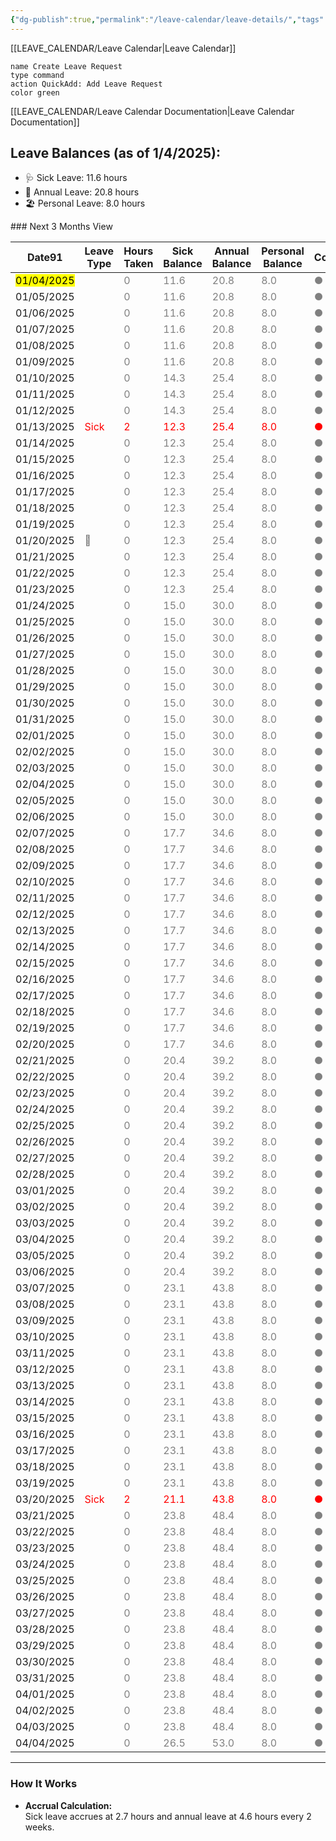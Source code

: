 ```yaml
---
{"dg-publish":true,"permalink":"/leave-calendar/leave-details/","tags":["Work","Projects"],"noteIcon":"","created":"2025-01-02 4:45:56 pm","updated":"2025-01-03 9:53:32 am"}
---
```



[[LEAVE_CALENDAR/Leave Calendar\|Leave Calendar]]


```button
name Create Leave Request
type command
action QuickAdd: Add Leave Request
color green
```

[[LEAVE_CALENDAR/Leave Calendar Documentation\|Leave Calendar Documentation]]

<p><span><h2 data-heading="**Leave Balances (as of 1/4/2025):**" dir="auto"><strong>Leave Balances (as of 1/4/2025):</strong></h2>
<ul>
<li dir="auto">🩺 Sick Leave: 11.6 hours  </li>
<li dir="auto">🌴 Annual Leave: 20.8 hours  </li>
<li dir="auto">🏖️ Personal Leave: 8.0 hours</li>
</ul></span></p>
### Next 3 Months View
<div><table class="dataview table-view-table"><thead class="table-view-thead"><tr class="table-view-tr-header"><th class="table-view-th"><span>Date</span><span class="dataview small-text">91</span></th><th class="table-view-th"><span>Leave Type</span></th><th class="table-view-th"><span>Hours Taken</span></th><th class="table-view-th"><span>Sick Balance</span></th><th class="table-view-th"><span>Annual Balance</span></th><th class="table-view-th"><span>Personal Balance</span></th><th class="table-view-th"><span>Color</span></th></tr></thead><tbody class="table-view-tbody"><tr><td><span><span style="background-color: yellow; color: black;">01/04/2025</span></span></td><td><span><span style="color:gray">  </span></span></td><td><span><span style="color:gray">0</span></span></td><td><span><span style="color:gray">11.6</span></span></td><td><span><span style="color:gray">20.8</span></span></td><td><span><span style="color:gray">8.0</span></span></td><td><span><span style="color:gray">●</span></span></td></tr><tr><td><span><span style="">01/05/2025</span></span></td><td><span><span style="color:gray">  </span></span></td><td><span><span style="color:gray">0</span></span></td><td><span><span style="color:gray">11.6</span></span></td><td><span><span style="color:gray">20.8</span></span></td><td><span><span style="color:gray">8.0</span></span></td><td><span><span style="color:gray">●</span></span></td></tr><tr><td><span><span style="">01/06/2025</span></span></td><td><span><span style="color:gray">  </span></span></td><td><span><span style="color:gray">0</span></span></td><td><span><span style="color:gray">11.6</span></span></td><td><span><span style="color:gray">20.8</span></span></td><td><span><span style="color:gray">8.0</span></span></td><td><span><span style="color:gray">●</span></span></td></tr><tr><td><span><span style="">01/07/2025</span></span></td><td><span><span style="color:gray">  </span></span></td><td><span><span style="color:gray">0</span></span></td><td><span><span style="color:gray">11.6</span></span></td><td><span><span style="color:gray">20.8</span></span></td><td><span><span style="color:gray">8.0</span></span></td><td><span><span style="color:gray">●</span></span></td></tr><tr><td><span><span style="">01/08/2025</span></span></td><td><span><span style="color:gray">  </span></span></td><td><span><span style="color:gray">0</span></span></td><td><span><span style="color:gray">11.6</span></span></td><td><span><span style="color:gray">20.8</span></span></td><td><span><span style="color:gray">8.0</span></span></td><td><span><span style="color:gray">●</span></span></td></tr><tr><td><span><span style="">01/09/2025</span></span></td><td><span><span style="color:gray">  </span></span></td><td><span><span style="color:gray">0</span></span></td><td><span><span style="color:gray">11.6</span></span></td><td><span><span style="color:gray">20.8</span></span></td><td><span><span style="color:gray">8.0</span></span></td><td><span><span style="color:gray">●</span></span></td></tr><tr><td><span><span style="">01/10/2025</span></span></td><td><span><span style="color:gray">  </span></span></td><td><span><span style="color:gray">0</span></span></td><td><span><span style="color:gray">14.3</span></span></td><td><span><span style="color:gray">25.4</span></span></td><td><span><span style="color:gray">8.0</span></span></td><td><span><span style="color:gray">●</span></span></td></tr><tr><td><span><span style="">01/11/2025</span></span></td><td><span><span style="color:gray">  </span></span></td><td><span><span style="color:gray">0</span></span></td><td><span><span style="color:gray">14.3</span></span></td><td><span><span style="color:gray">25.4</span></span></td><td><span><span style="color:gray">8.0</span></span></td><td><span><span style="color:gray">●</span></span></td></tr><tr><td><span><span style="">01/12/2025</span></span></td><td><span><span style="color:gray">  </span></span></td><td><span><span style="color:gray">0</span></span></td><td><span><span style="color:gray">14.3</span></span></td><td><span><span style="color:gray">25.4</span></span></td><td><span><span style="color:gray">8.0</span></span></td><td><span><span style="color:gray">●</span></span></td></tr><tr><td><span><span style="">01/13/2025</span></span></td><td><span><span style="color:red">Sick </span></span></td><td><span><span style="color:red">2</span></span></td><td><span><span style="color:red">12.3</span></span></td><td><span><span style="color:red">25.4</span></span></td><td><span><span style="color:red">8.0</span></span></td><td><span><span style="color:red">●</span></span></td></tr><tr><td><span><span style="">01/14/2025</span></span></td><td><span><span style="color:gray">  </span></span></td><td><span><span style="color:gray">0</span></span></td><td><span><span style="color:gray">12.3</span></span></td><td><span><span style="color:gray">25.4</span></span></td><td><span><span style="color:gray">8.0</span></span></td><td><span><span style="color:gray">●</span></span></td></tr><tr><td><span><span style="">01/15/2025</span></span></td><td><span><span style="color:gray">  </span></span></td><td><span><span style="color:gray">0</span></span></td><td><span><span style="color:gray">12.3</span></span></td><td><span><span style="color:gray">25.4</span></span></td><td><span><span style="color:gray">8.0</span></span></td><td><span><span style="color:gray">●</span></span></td></tr><tr><td><span><span style="">01/16/2025</span></span></td><td><span><span style="color:gray">  </span></span></td><td><span><span style="color:gray">0</span></span></td><td><span><span style="color:gray">12.3</span></span></td><td><span><span style="color:gray">25.4</span></span></td><td><span><span style="color:gray">8.0</span></span></td><td><span><span style="color:gray">●</span></span></td></tr><tr><td><span><span style="">01/17/2025</span></span></td><td><span><span style="color:gray">  </span></span></td><td><span><span style="color:gray">0</span></span></td><td><span><span style="color:gray">12.3</span></span></td><td><span><span style="color:gray">25.4</span></span></td><td><span><span style="color:gray">8.0</span></span></td><td><span><span style="color:gray">●</span></span></td></tr><tr><td><span><span style="">01/18/2025</span></span></td><td><span><span style="color:gray">  </span></span></td><td><span><span style="color:gray">0</span></span></td><td><span><span style="color:gray">12.3</span></span></td><td><span><span style="color:gray">25.4</span></span></td><td><span><span style="color:gray">8.0</span></span></td><td><span><span style="color:gray">●</span></span></td></tr><tr><td><span><span style="">01/19/2025</span></span></td><td><span><span style="color:gray">  </span></span></td><td><span><span style="color:gray">0</span></span></td><td><span><span style="color:gray">12.3</span></span></td><td><span><span style="color:gray">25.4</span></span></td><td><span><span style="color:gray">8.0</span></span></td><td><span><span style="color:gray">●</span></span></td></tr><tr><td><span><span style="">01/20/2025</span></span></td><td><span><span style="color:gray">  🎉</span></span></td><td><span><span style="color:gray">0</span></span></td><td><span><span style="color:gray">12.3</span></span></td><td><span><span style="color:gray">25.4</span></span></td><td><span><span style="color:gray">8.0</span></span></td><td><span><span style="color:gray">●</span></span></td></tr><tr><td><span><span style="">01/21/2025</span></span></td><td><span><span style="color:gray">  </span></span></td><td><span><span style="color:gray">0</span></span></td><td><span><span style="color:gray">12.3</span></span></td><td><span><span style="color:gray">25.4</span></span></td><td><span><span style="color:gray">8.0</span></span></td><td><span><span style="color:gray">●</span></span></td></tr><tr><td><span><span style="">01/22/2025</span></span></td><td><span><span style="color:gray">  </span></span></td><td><span><span style="color:gray">0</span></span></td><td><span><span style="color:gray">12.3</span></span></td><td><span><span style="color:gray">25.4</span></span></td><td><span><span style="color:gray">8.0</span></span></td><td><span><span style="color:gray">●</span></span></td></tr><tr><td><span><span style="">01/23/2025</span></span></td><td><span><span style="color:gray">  </span></span></td><td><span><span style="color:gray">0</span></span></td><td><span><span style="color:gray">12.3</span></span></td><td><span><span style="color:gray">25.4</span></span></td><td><span><span style="color:gray">8.0</span></span></td><td><span><span style="color:gray">●</span></span></td></tr><tr><td><span><span style="">01/24/2025</span></span></td><td><span><span style="color:gray">  </span></span></td><td><span><span style="color:gray">0</span></span></td><td><span><span style="color:gray">15.0</span></span></td><td><span><span style="color:gray">30.0</span></span></td><td><span><span style="color:gray">8.0</span></span></td><td><span><span style="color:gray">●</span></span></td></tr><tr><td><span><span style="">01/25/2025</span></span></td><td><span><span style="color:gray">  </span></span></td><td><span><span style="color:gray">0</span></span></td><td><span><span style="color:gray">15.0</span></span></td><td><span><span style="color:gray">30.0</span></span></td><td><span><span style="color:gray">8.0</span></span></td><td><span><span style="color:gray">●</span></span></td></tr><tr><td><span><span style="">01/26/2025</span></span></td><td><span><span style="color:gray">  </span></span></td><td><span><span style="color:gray">0</span></span></td><td><span><span style="color:gray">15.0</span></span></td><td><span><span style="color:gray">30.0</span></span></td><td><span><span style="color:gray">8.0</span></span></td><td><span><span style="color:gray">●</span></span></td></tr><tr><td><span><span style="">01/27/2025</span></span></td><td><span><span style="color:gray">  </span></span></td><td><span><span style="color:gray">0</span></span></td><td><span><span style="color:gray">15.0</span></span></td><td><span><span style="color:gray">30.0</span></span></td><td><span><span style="color:gray">8.0</span></span></td><td><span><span style="color:gray">●</span></span></td></tr><tr><td><span><span style="">01/28/2025</span></span></td><td><span><span style="color:gray">  </span></span></td><td><span><span style="color:gray">0</span></span></td><td><span><span style="color:gray">15.0</span></span></td><td><span><span style="color:gray">30.0</span></span></td><td><span><span style="color:gray">8.0</span></span></td><td><span><span style="color:gray">●</span></span></td></tr><tr><td><span><span style="">01/29/2025</span></span></td><td><span><span style="color:gray">  </span></span></td><td><span><span style="color:gray">0</span></span></td><td><span><span style="color:gray">15.0</span></span></td><td><span><span style="color:gray">30.0</span></span></td><td><span><span style="color:gray">8.0</span></span></td><td><span><span style="color:gray">●</span></span></td></tr><tr><td><span><span style="">01/30/2025</span></span></td><td><span><span style="color:gray">  </span></span></td><td><span><span style="color:gray">0</span></span></td><td><span><span style="color:gray">15.0</span></span></td><td><span><span style="color:gray">30.0</span></span></td><td><span><span style="color:gray">8.0</span></span></td><td><span><span style="color:gray">●</span></span></td></tr><tr><td><span><span style="">01/31/2025</span></span></td><td><span><span style="color:gray">  </span></span></td><td><span><span style="color:gray">0</span></span></td><td><span><span style="color:gray">15.0</span></span></td><td><span><span style="color:gray">30.0</span></span></td><td><span><span style="color:gray">8.0</span></span></td><td><span><span style="color:gray">●</span></span></td></tr><tr><td><span><span style="">02/01/2025</span></span></td><td><span><span style="color:gray">  </span></span></td><td><span><span style="color:gray">0</span></span></td><td><span><span style="color:gray">15.0</span></span></td><td><span><span style="color:gray">30.0</span></span></td><td><span><span style="color:gray">8.0</span></span></td><td><span><span style="color:gray">●</span></span></td></tr><tr><td><span><span style="">02/02/2025</span></span></td><td><span><span style="color:gray">  </span></span></td><td><span><span style="color:gray">0</span></span></td><td><span><span style="color:gray">15.0</span></span></td><td><span><span style="color:gray">30.0</span></span></td><td><span><span style="color:gray">8.0</span></span></td><td><span><span style="color:gray">●</span></span></td></tr><tr><td><span><span style="">02/03/2025</span></span></td><td><span><span style="color:gray">  </span></span></td><td><span><span style="color:gray">0</span></span></td><td><span><span style="color:gray">15.0</span></span></td><td><span><span style="color:gray">30.0</span></span></td><td><span><span style="color:gray">8.0</span></span></td><td><span><span style="color:gray">●</span></span></td></tr><tr><td><span><span style="">02/04/2025</span></span></td><td><span><span style="color:gray">  </span></span></td><td><span><span style="color:gray">0</span></span></td><td><span><span style="color:gray">15.0</span></span></td><td><span><span style="color:gray">30.0</span></span></td><td><span><span style="color:gray">8.0</span></span></td><td><span><span style="color:gray">●</span></span></td></tr><tr><td><span><span style="">02/05/2025</span></span></td><td><span><span style="color:gray">  </span></span></td><td><span><span style="color:gray">0</span></span></td><td><span><span style="color:gray">15.0</span></span></td><td><span><span style="color:gray">30.0</span></span></td><td><span><span style="color:gray">8.0</span></span></td><td><span><span style="color:gray">●</span></span></td></tr><tr><td><span><span style="">02/06/2025</span></span></td><td><span><span style="color:gray">  </span></span></td><td><span><span style="color:gray">0</span></span></td><td><span><span style="color:gray">15.0</span></span></td><td><span><span style="color:gray">30.0</span></span></td><td><span><span style="color:gray">8.0</span></span></td><td><span><span style="color:gray">●</span></span></td></tr><tr><td><span><span style="">02/07/2025</span></span></td><td><span><span style="color:gray">  </span></span></td><td><span><span style="color:gray">0</span></span></td><td><span><span style="color:gray">17.7</span></span></td><td><span><span style="color:gray">34.6</span></span></td><td><span><span style="color:gray">8.0</span></span></td><td><span><span style="color:gray">●</span></span></td></tr><tr><td><span><span style="">02/08/2025</span></span></td><td><span><span style="color:gray">  </span></span></td><td><span><span style="color:gray">0</span></span></td><td><span><span style="color:gray">17.7</span></span></td><td><span><span style="color:gray">34.6</span></span></td><td><span><span style="color:gray">8.0</span></span></td><td><span><span style="color:gray">●</span></span></td></tr><tr><td><span><span style="">02/09/2025</span></span></td><td><span><span style="color:gray">  </span></span></td><td><span><span style="color:gray">0</span></span></td><td><span><span style="color:gray">17.7</span></span></td><td><span><span style="color:gray">34.6</span></span></td><td><span><span style="color:gray">8.0</span></span></td><td><span><span style="color:gray">●</span></span></td></tr><tr><td><span><span style="">02/10/2025</span></span></td><td><span><span style="color:gray">  </span></span></td><td><span><span style="color:gray">0</span></span></td><td><span><span style="color:gray">17.7</span></span></td><td><span><span style="color:gray">34.6</span></span></td><td><span><span style="color:gray">8.0</span></span></td><td><span><span style="color:gray">●</span></span></td></tr><tr><td><span><span style="">02/11/2025</span></span></td><td><span><span style="color:gray">  </span></span></td><td><span><span style="color:gray">0</span></span></td><td><span><span style="color:gray">17.7</span></span></td><td><span><span style="color:gray">34.6</span></span></td><td><span><span style="color:gray">8.0</span></span></td><td><span><span style="color:gray">●</span></span></td></tr><tr><td><span><span style="">02/12/2025</span></span></td><td><span><span style="color:gray">  </span></span></td><td><span><span style="color:gray">0</span></span></td><td><span><span style="color:gray">17.7</span></span></td><td><span><span style="color:gray">34.6</span></span></td><td><span><span style="color:gray">8.0</span></span></td><td><span><span style="color:gray">●</span></span></td></tr><tr><td><span><span style="">02/13/2025</span></span></td><td><span><span style="color:gray">  </span></span></td><td><span><span style="color:gray">0</span></span></td><td><span><span style="color:gray">17.7</span></span></td><td><span><span style="color:gray">34.6</span></span></td><td><span><span style="color:gray">8.0</span></span></td><td><span><span style="color:gray">●</span></span></td></tr><tr><td><span><span style="">02/14/2025</span></span></td><td><span><span style="color:gray">  </span></span></td><td><span><span style="color:gray">0</span></span></td><td><span><span style="color:gray">17.7</span></span></td><td><span><span style="color:gray">34.6</span></span></td><td><span><span style="color:gray">8.0</span></span></td><td><span><span style="color:gray">●</span></span></td></tr><tr><td><span><span style="">02/15/2025</span></span></td><td><span><span style="color:gray">  </span></span></td><td><span><span style="color:gray">0</span></span></td><td><span><span style="color:gray">17.7</span></span></td><td><span><span style="color:gray">34.6</span></span></td><td><span><span style="color:gray">8.0</span></span></td><td><span><span style="color:gray">●</span></span></td></tr><tr><td><span><span style="">02/16/2025</span></span></td><td><span><span style="color:gray">  </span></span></td><td><span><span style="color:gray">0</span></span></td><td><span><span style="color:gray">17.7</span></span></td><td><span><span style="color:gray">34.6</span></span></td><td><span><span style="color:gray">8.0</span></span></td><td><span><span style="color:gray">●</span></span></td></tr><tr><td><span><span style="">02/17/2025</span></span></td><td><span><span style="color:gray">  </span></span></td><td><span><span style="color:gray">0</span></span></td><td><span><span style="color:gray">17.7</span></span></td><td><span><span style="color:gray">34.6</span></span></td><td><span><span style="color:gray">8.0</span></span></td><td><span><span style="color:gray">●</span></span></td></tr><tr><td><span><span style="">02/18/2025</span></span></td><td><span><span style="color:gray">  </span></span></td><td><span><span style="color:gray">0</span></span></td><td><span><span style="color:gray">17.7</span></span></td><td><span><span style="color:gray">34.6</span></span></td><td><span><span style="color:gray">8.0</span></span></td><td><span><span style="color:gray">●</span></span></td></tr><tr><td><span><span style="">02/19/2025</span></span></td><td><span><span style="color:gray">  </span></span></td><td><span><span style="color:gray">0</span></span></td><td><span><span style="color:gray">17.7</span></span></td><td><span><span style="color:gray">34.6</span></span></td><td><span><span style="color:gray">8.0</span></span></td><td><span><span style="color:gray">●</span></span></td></tr><tr><td><span><span style="">02/20/2025</span></span></td><td><span><span style="color:gray">  </span></span></td><td><span><span style="color:gray">0</span></span></td><td><span><span style="color:gray">17.7</span></span></td><td><span><span style="color:gray">34.6</span></span></td><td><span><span style="color:gray">8.0</span></span></td><td><span><span style="color:gray">●</span></span></td></tr><tr><td><span><span style="">02/21/2025</span></span></td><td><span><span style="color:gray">  </span></span></td><td><span><span style="color:gray">0</span></span></td><td><span><span style="color:gray">20.4</span></span></td><td><span><span style="color:gray">39.2</span></span></td><td><span><span style="color:gray">8.0</span></span></td><td><span><span style="color:gray">●</span></span></td></tr><tr><td><span><span style="">02/22/2025</span></span></td><td><span><span style="color:gray">  </span></span></td><td><span><span style="color:gray">0</span></span></td><td><span><span style="color:gray">20.4</span></span></td><td><span><span style="color:gray">39.2</span></span></td><td><span><span style="color:gray">8.0</span></span></td><td><span><span style="color:gray">●</span></span></td></tr><tr><td><span><span style="">02/23/2025</span></span></td><td><span><span style="color:gray">  </span></span></td><td><span><span style="color:gray">0</span></span></td><td><span><span style="color:gray">20.4</span></span></td><td><span><span style="color:gray">39.2</span></span></td><td><span><span style="color:gray">8.0</span></span></td><td><span><span style="color:gray">●</span></span></td></tr><tr><td><span><span style="">02/24/2025</span></span></td><td><span><span style="color:gray">  </span></span></td><td><span><span style="color:gray">0</span></span></td><td><span><span style="color:gray">20.4</span></span></td><td><span><span style="color:gray">39.2</span></span></td><td><span><span style="color:gray">8.0</span></span></td><td><span><span style="color:gray">●</span></span></td></tr><tr><td><span><span style="">02/25/2025</span></span></td><td><span><span style="color:gray">  </span></span></td><td><span><span style="color:gray">0</span></span></td><td><span><span style="color:gray">20.4</span></span></td><td><span><span style="color:gray">39.2</span></span></td><td><span><span style="color:gray">8.0</span></span></td><td><span><span style="color:gray">●</span></span></td></tr><tr><td><span><span style="">02/26/2025</span></span></td><td><span><span style="color:gray">  </span></span></td><td><span><span style="color:gray">0</span></span></td><td><span><span style="color:gray">20.4</span></span></td><td><span><span style="color:gray">39.2</span></span></td><td><span><span style="color:gray">8.0</span></span></td><td><span><span style="color:gray">●</span></span></td></tr><tr><td><span><span style="">02/27/2025</span></span></td><td><span><span style="color:gray">  </span></span></td><td><span><span style="color:gray">0</span></span></td><td><span><span style="color:gray">20.4</span></span></td><td><span><span style="color:gray">39.2</span></span></td><td><span><span style="color:gray">8.0</span></span></td><td><span><span style="color:gray">●</span></span></td></tr><tr><td><span><span style="">02/28/2025</span></span></td><td><span><span style="color:gray">  </span></span></td><td><span><span style="color:gray">0</span></span></td><td><span><span style="color:gray">20.4</span></span></td><td><span><span style="color:gray">39.2</span></span></td><td><span><span style="color:gray">8.0</span></span></td><td><span><span style="color:gray">●</span></span></td></tr><tr><td><span><span style="">03/01/2025</span></span></td><td><span><span style="color:gray">  </span></span></td><td><span><span style="color:gray">0</span></span></td><td><span><span style="color:gray">20.4</span></span></td><td><span><span style="color:gray">39.2</span></span></td><td><span><span style="color:gray">8.0</span></span></td><td><span><span style="color:gray">●</span></span></td></tr><tr><td><span><span style="">03/02/2025</span></span></td><td><span><span style="color:gray">  </span></span></td><td><span><span style="color:gray">0</span></span></td><td><span><span style="color:gray">20.4</span></span></td><td><span><span style="color:gray">39.2</span></span></td><td><span><span style="color:gray">8.0</span></span></td><td><span><span style="color:gray">●</span></span></td></tr><tr><td><span><span style="">03/03/2025</span></span></td><td><span><span style="color:gray">  </span></span></td><td><span><span style="color:gray">0</span></span></td><td><span><span style="color:gray">20.4</span></span></td><td><span><span style="color:gray">39.2</span></span></td><td><span><span style="color:gray">8.0</span></span></td><td><span><span style="color:gray">●</span></span></td></tr><tr><td><span><span style="">03/04/2025</span></span></td><td><span><span style="color:gray">  </span></span></td><td><span><span style="color:gray">0</span></span></td><td><span><span style="color:gray">20.4</span></span></td><td><span><span style="color:gray">39.2</span></span></td><td><span><span style="color:gray">8.0</span></span></td><td><span><span style="color:gray">●</span></span></td></tr><tr><td><span><span style="">03/05/2025</span></span></td><td><span><span style="color:gray">  </span></span></td><td><span><span style="color:gray">0</span></span></td><td><span><span style="color:gray">20.4</span></span></td><td><span><span style="color:gray">39.2</span></span></td><td><span><span style="color:gray">8.0</span></span></td><td><span><span style="color:gray">●</span></span></td></tr><tr><td><span><span style="">03/06/2025</span></span></td><td><span><span style="color:gray">  </span></span></td><td><span><span style="color:gray">0</span></span></td><td><span><span style="color:gray">20.4</span></span></td><td><span><span style="color:gray">39.2</span></span></td><td><span><span style="color:gray">8.0</span></span></td><td><span><span style="color:gray">●</span></span></td></tr><tr><td><span><span style="">03/07/2025</span></span></td><td><span><span style="color:gray">  </span></span></td><td><span><span style="color:gray">0</span></span></td><td><span><span style="color:gray">23.1</span></span></td><td><span><span style="color:gray">43.8</span></span></td><td><span><span style="color:gray">8.0</span></span></td><td><span><span style="color:gray">●</span></span></td></tr><tr><td><span><span style="">03/08/2025</span></span></td><td><span><span style="color:gray">  </span></span></td><td><span><span style="color:gray">0</span></span></td><td><span><span style="color:gray">23.1</span></span></td><td><span><span style="color:gray">43.8</span></span></td><td><span><span style="color:gray">8.0</span></span></td><td><span><span style="color:gray">●</span></span></td></tr><tr><td><span><span style="">03/09/2025</span></span></td><td><span><span style="color:gray">  </span></span></td><td><span><span style="color:gray">0</span></span></td><td><span><span style="color:gray">23.1</span></span></td><td><span><span style="color:gray">43.8</span></span></td><td><span><span style="color:gray">8.0</span></span></td><td><span><span style="color:gray">●</span></span></td></tr><tr><td><span><span style="">03/10/2025</span></span></td><td><span><span style="color:gray">  </span></span></td><td><span><span style="color:gray">0</span></span></td><td><span><span style="color:gray">23.1</span></span></td><td><span><span style="color:gray">43.8</span></span></td><td><span><span style="color:gray">8.0</span></span></td><td><span><span style="color:gray">●</span></span></td></tr><tr><td><span><span style="">03/11/2025</span></span></td><td><span><span style="color:gray">  </span></span></td><td><span><span style="color:gray">0</span></span></td><td><span><span style="color:gray">23.1</span></span></td><td><span><span style="color:gray">43.8</span></span></td><td><span><span style="color:gray">8.0</span></span></td><td><span><span style="color:gray">●</span></span></td></tr><tr><td><span><span style="">03/12/2025</span></span></td><td><span><span style="color:gray">  </span></span></td><td><span><span style="color:gray">0</span></span></td><td><span><span style="color:gray">23.1</span></span></td><td><span><span style="color:gray">43.8</span></span></td><td><span><span style="color:gray">8.0</span></span></td><td><span><span style="color:gray">●</span></span></td></tr><tr><td><span><span style="">03/13/2025</span></span></td><td><span><span style="color:gray">  </span></span></td><td><span><span style="color:gray">0</span></span></td><td><span><span style="color:gray">23.1</span></span></td><td><span><span style="color:gray">43.8</span></span></td><td><span><span style="color:gray">8.0</span></span></td><td><span><span style="color:gray">●</span></span></td></tr><tr><td><span><span style="">03/14/2025</span></span></td><td><span><span style="color:gray">  </span></span></td><td><span><span style="color:gray">0</span></span></td><td><span><span style="color:gray">23.1</span></span></td><td><span><span style="color:gray">43.8</span></span></td><td><span><span style="color:gray">8.0</span></span></td><td><span><span style="color:gray">●</span></span></td></tr><tr><td><span><span style="">03/15/2025</span></span></td><td><span><span style="color:gray">  </span></span></td><td><span><span style="color:gray">0</span></span></td><td><span><span style="color:gray">23.1</span></span></td><td><span><span style="color:gray">43.8</span></span></td><td><span><span style="color:gray">8.0</span></span></td><td><span><span style="color:gray">●</span></span></td></tr><tr><td><span><span style="">03/16/2025</span></span></td><td><span><span style="color:gray">  </span></span></td><td><span><span style="color:gray">0</span></span></td><td><span><span style="color:gray">23.1</span></span></td><td><span><span style="color:gray">43.8</span></span></td><td><span><span style="color:gray">8.0</span></span></td><td><span><span style="color:gray">●</span></span></td></tr><tr><td><span><span style="">03/17/2025</span></span></td><td><span><span style="color:gray">  </span></span></td><td><span><span style="color:gray">0</span></span></td><td><span><span style="color:gray">23.1</span></span></td><td><span><span style="color:gray">43.8</span></span></td><td><span><span style="color:gray">8.0</span></span></td><td><span><span style="color:gray">●</span></span></td></tr><tr><td><span><span style="">03/18/2025</span></span></td><td><span><span style="color:gray">  </span></span></td><td><span><span style="color:gray">0</span></span></td><td><span><span style="color:gray">23.1</span></span></td><td><span><span style="color:gray">43.8</span></span></td><td><span><span style="color:gray">8.0</span></span></td><td><span><span style="color:gray">●</span></span></td></tr><tr><td><span><span style="">03/19/2025</span></span></td><td><span><span style="color:gray">  </span></span></td><td><span><span style="color:gray">0</span></span></td><td><span><span style="color:gray">23.1</span></span></td><td><span><span style="color:gray">43.8</span></span></td><td><span><span style="color:gray">8.0</span></span></td><td><span><span style="color:gray">●</span></span></td></tr><tr><td><span><span style="">03/20/2025</span></span></td><td><span><span style="color:red">Sick </span></span></td><td><span><span style="color:red">2</span></span></td><td><span><span style="color:red">21.1</span></span></td><td><span><span style="color:red">43.8</span></span></td><td><span><span style="color:red">8.0</span></span></td><td><span><span style="color:red">●</span></span></td></tr><tr><td><span><span style="">03/21/2025</span></span></td><td><span><span style="color:gray">  </span></span></td><td><span><span style="color:gray">0</span></span></td><td><span><span style="color:gray">23.8</span></span></td><td><span><span style="color:gray">48.4</span></span></td><td><span><span style="color:gray">8.0</span></span></td><td><span><span style="color:gray">●</span></span></td></tr><tr><td><span><span style="">03/22/2025</span></span></td><td><span><span style="color:gray">  </span></span></td><td><span><span style="color:gray">0</span></span></td><td><span><span style="color:gray">23.8</span></span></td><td><span><span style="color:gray">48.4</span></span></td><td><span><span style="color:gray">8.0</span></span></td><td><span><span style="color:gray">●</span></span></td></tr><tr><td><span><span style="">03/23/2025</span></span></td><td><span><span style="color:gray">  </span></span></td><td><span><span style="color:gray">0</span></span></td><td><span><span style="color:gray">23.8</span></span></td><td><span><span style="color:gray">48.4</span></span></td><td><span><span style="color:gray">8.0</span></span></td><td><span><span style="color:gray">●</span></span></td></tr><tr><td><span><span style="">03/24/2025</span></span></td><td><span><span style="color:gray">  </span></span></td><td><span><span style="color:gray">0</span></span></td><td><span><span style="color:gray">23.8</span></span></td><td><span><span style="color:gray">48.4</span></span></td><td><span><span style="color:gray">8.0</span></span></td><td><span><span style="color:gray">●</span></span></td></tr><tr><td><span><span style="">03/25/2025</span></span></td><td><span><span style="color:gray">  </span></span></td><td><span><span style="color:gray">0</span></span></td><td><span><span style="color:gray">23.8</span></span></td><td><span><span style="color:gray">48.4</span></span></td><td><span><span style="color:gray">8.0</span></span></td><td><span><span style="color:gray">●</span></span></td></tr><tr><td><span><span style="">03/26/2025</span></span></td><td><span><span style="color:gray">  </span></span></td><td><span><span style="color:gray">0</span></span></td><td><span><span style="color:gray">23.8</span></span></td><td><span><span style="color:gray">48.4</span></span></td><td><span><span style="color:gray">8.0</span></span></td><td><span><span style="color:gray">●</span></span></td></tr><tr><td><span><span style="">03/27/2025</span></span></td><td><span><span style="color:gray">  </span></span></td><td><span><span style="color:gray">0</span></span></td><td><span><span style="color:gray">23.8</span></span></td><td><span><span style="color:gray">48.4</span></span></td><td><span><span style="color:gray">8.0</span></span></td><td><span><span style="color:gray">●</span></span></td></tr><tr><td><span><span style="">03/28/2025</span></span></td><td><span><span style="color:gray">  </span></span></td><td><span><span style="color:gray">0</span></span></td><td><span><span style="color:gray">23.8</span></span></td><td><span><span style="color:gray">48.4</span></span></td><td><span><span style="color:gray">8.0</span></span></td><td><span><span style="color:gray">●</span></span></td></tr><tr><td><span><span style="">03/29/2025</span></span></td><td><span><span style="color:gray">  </span></span></td><td><span><span style="color:gray">0</span></span></td><td><span><span style="color:gray">23.8</span></span></td><td><span><span style="color:gray">48.4</span></span></td><td><span><span style="color:gray">8.0</span></span></td><td><span><span style="color:gray">●</span></span></td></tr><tr><td><span><span style="">03/30/2025</span></span></td><td><span><span style="color:gray">  </span></span></td><td><span><span style="color:gray">0</span></span></td><td><span><span style="color:gray">23.8</span></span></td><td><span><span style="color:gray">48.4</span></span></td><td><span><span style="color:gray">8.0</span></span></td><td><span><span style="color:gray">●</span></span></td></tr><tr><td><span><span style="">03/31/2025</span></span></td><td><span><span style="color:gray">  </span></span></td><td><span><span style="color:gray">0</span></span></td><td><span><span style="color:gray">23.8</span></span></td><td><span><span style="color:gray">48.4</span></span></td><td><span><span style="color:gray">8.0</span></span></td><td><span><span style="color:gray">●</span></span></td></tr><tr><td><span><span style="">04/01/2025</span></span></td><td><span><span style="color:gray">  </span></span></td><td><span><span style="color:gray">0</span></span></td><td><span><span style="color:gray">23.8</span></span></td><td><span><span style="color:gray">48.4</span></span></td><td><span><span style="color:gray">8.0</span></span></td><td><span><span style="color:gray">●</span></span></td></tr><tr><td><span><span style="">04/02/2025</span></span></td><td><span><span style="color:gray">  </span></span></td><td><span><span style="color:gray">0</span></span></td><td><span><span style="color:gray">23.8</span></span></td><td><span><span style="color:gray">48.4</span></span></td><td><span><span style="color:gray">8.0</span></span></td><td><span><span style="color:gray">●</span></span></td></tr><tr><td><span><span style="">04/03/2025</span></span></td><td><span><span style="color:gray">  </span></span></td><td><span><span style="color:gray">0</span></span></td><td><span><span style="color:gray">23.8</span></span></td><td><span><span style="color:gray">48.4</span></span></td><td><span><span style="color:gray">8.0</span></span></td><td><span><span style="color:gray">●</span></span></td></tr><tr><td><span><span style="">04/04/2025</span></span></td><td><span><span style="color:gray">  </span></span></td><td><span><span style="color:gray">0</span></span></td><td><span><span style="color:gray">26.5</span></span></td><td><span><span style="color:gray">53.0</span></span></td><td><span><span style="color:gray">8.0</span></span></td><td><span><span style="color:gray">●</span></span></td></tr></tbody></table></div>



---

### **How It Works**  
- **Accrual Calculation:**  
  Sick leave accrues at 2.7 hours and annual leave at 4.6 hours every 2 weeks.  
